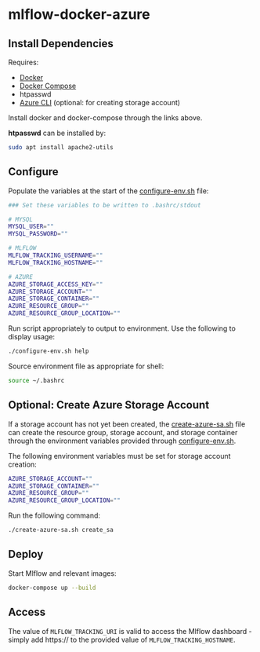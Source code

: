 # mlflow-docker-azure

## Install Dependencies

Requires:

* [Docker](https://docs.docker.com/get-docker/)
* [Docker Compose](https://docs.docker.com/compose/install/)
* htpasswd
* [Azure CLI](https://docs.microsoft.com/en-us/cli/azure/install-azure-cli) (optional: for creating storage account)

Install docker and docker-compose through the links above.

__htpasswd__ can be installed by:
```bash
sudo apt install apache2-utils
```

## Configure

Populate the variables at the start of the [configure-env.sh](configure-env.sh#L3-L18) file:

```bash
### Set these variables to be written to .bashrc/stdout

# MYSQL
MYSQL_USER=""
MYSQL_PASSWORD=""

# MLFLOW
MLFLOW_TRACKING_USERNAME=""
MLFLOW_TRACKING_HOSTNAME=""

# AZURE
AZURE_STORAGE_ACCESS_KEY=""
AZURE_STORAGE_ACCOUNT=""
AZURE_STORAGE_CONTAINER=""
AZURE_RESOURCE_GROUP=""
AZURE_RESOURCE_GROUP_LOCATION=""
```

Run script appropriately to output to environment. Use the following to display usage:

```bash
./configure-env.sh help
```

Source environment file as appropriate for shell:

```bash
source ~/.bashrc
```

## Optional: Create Azure Storage Account

If a storage account has not yet been created, the [create-azure-sa.sh](create-azure-sa.sh) file can create the resource group, storage account, and storage container through the environment variables provided through [configure-env.sh](configure-env.sh).

The following environment variables must be set for storage account creation:

```bash
AZURE_STORAGE_ACCOUNT=""
AZURE_STORAGE_CONTAINER=""
AZURE_RESOURCE_GROUP=""
AZURE_RESOURCE_GROUP_LOCATION=""
```

Run the following command:

```bash
./create-azure-sa.sh create_sa
```

## Deploy

Start Mlflow and relevant images:

```bash
docker-compose up --build
```


## Access

The value of `MLFLOW_TRACKING_URI` is valid to access the Mlflow dashboard - simply add https:// to the provided value of `MLFLOW_TRACKING_HOSTNAME`.